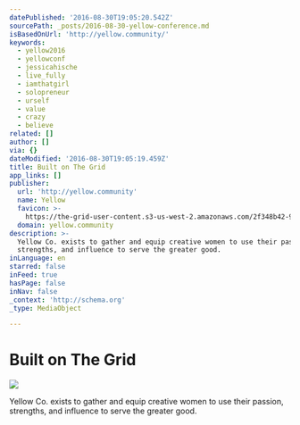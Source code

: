 ```yaml
---
datePublished: '2016-08-30T19:05:20.542Z'
sourcePath: _posts/2016-08-30-yellow-conference.md
isBasedOnUrl: 'http://yellow.community/'
keywords:
  - yellow2016
  - yellowconf
  - jessicahische
  - live_fully
  - iamthatgirl
  - solopreneur
  - urself
  - value
  - crazy
  - believe
related: []
author: []
via: {}
dateModified: '2016-08-30T19:05:19.459Z'
title: Built on The Grid
app_links: []
publisher:
  url: 'http://yellow.community'
  name: Yellow
  favicon: >-
    https://the-grid-user-content.s3-us-west-2.amazonaws.com/2f348b42-90b0-4d18-bee4-a57cd34c0758.png
  domain: yellow.community
description: >-
  Yellow Co. exists to gather and equip creative women to use their passion,
  strengths, and influence to serve the greater good.
inLanguage: en
starred: false
inFeed: true
hasPage: false
inNav: false
_context: 'http://schema.org'
_type: MediaObject

---
```

# Built on The Grid
![](https://s3-us-west-2.amazonaws.com/the-grid-img/p/d6630496bb37803c758343e037920644484dc550.jpg)

Yellow Co. exists to gather and equip creative women to use their passion, strengths, and influence to serve the greater good.